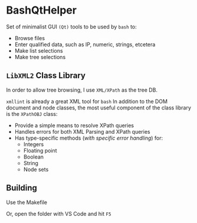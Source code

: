 # BashQtHelper
Set of minimalist GUI `(Qt)` tools to be used by `bash` to:
- Browse files
- Enter qualified data, such as IP, numeric, strings, etcetera
- Make list selections
- Make tree selections
## `LibXML2` Class Library
In order to allow tree browsing, I use `XML/XPath` as the tree DB.

`xmllint` is already a great XML tool for `bash`
In addition to the DOM document and node classes, the most useful component of the class library is the `XPathOBJ` class:
- Provide a simple means to resolve XPath queries
- Handles errors for both XML Parsing and XPath queries
- Has type-specific methods (*with specific error handling*) for:
  - Integers
  - Floating point
  - Boolean
  - String
  - Node sets
## Building
Use the Makefile

Or, open the folder with VS Code and hit `F5`
  

